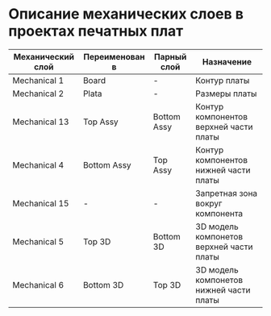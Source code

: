 # Описание механических слоев в проектах печатных плат

| Механический слой | Переименован в | Парный слой | Назначение |
| ------ | ------ | ------ | ------ |
| Mechanical 1 | Board | - | Контур платы |
| Mechanical 2 | Plata | - | Размеры платы |
| Mechanical 13 | Top Assy | Bottom Assy | Контур компонентов верхней части платы |
| Mechanical 4 | Bottom Assy | Top Assy | Контур компонентов нижней части платы |
| Mechanical 15 | - | - | Запретная зона вокруг компонента |
| Mechanical 5 | Top 3D | Bottom 3D | 3D модель компонетов верхней части платы |
| Mechanical 6 | Bottom 3D | Top 3D | 3D модель компонетов нижней части платы |